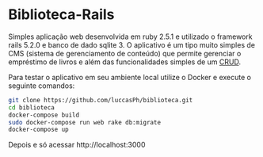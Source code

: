 # Biblioteca-Rails

Simples aplicação web desenvolvida em ruby 2.5.1 e utilizado o framework rails 5.2.0 e banco de dado sqlite 3. O aplicativo é um tipo muito simples de CMS (sistema de gerenciamento de conteúdo) que permite gerenciar o empréstimo de livros e além das funcionalidades simples de um [CRUD](https://en.wikipedia.org/wiki/Create,_read,_update_and_delete).

Para testar o aplicativo em seu ambiente local utilize o Docker e execute o seguinte comandos:

```bash
git clone https://github.com/luccasPh/biblioteca.git
cd biblioteca
docker-compose build
sudo docker-compose run web rake db:migrate
docker-compose up
```

Depois e só acessar http://localhost:3000
